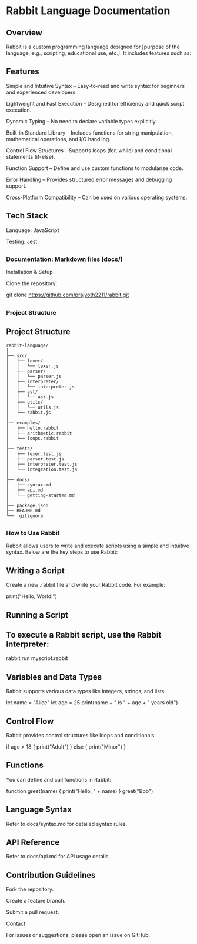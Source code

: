 ## <h1> Rabbit Language Documentation </h1>

## Overview

Rabbit is a custom programming language designed for [purpose of the language, e.g., scripting, educational use, etc.]. It includes features such as:

## Features

Simple and Intuitive Syntax – Easy-to-read and write syntax for beginners and experienced developers.

Lightweight and Fast Execution – Designed for efficiency and quick script execution.

Dynamic Typing – No need to declare variable types explicitly.

Built-in Standard Library – Includes functions for string manipulation, mathematical operations, and I/O handling.

Control Flow Structures – Supports loops (for, while) and conditional statements (if-else).

Function Support – Define and use custom functions to modularize code.

Error Handling – Provides structured error messages and debugging support.

Cross-Platform Compatibility – Can be used on various operating systems.

## Tech Stack

Language: JavaScript

Testing: Jest

## <h3> Documentation: Markdown files (docs/)

Installation & Setup

Clone the repository:

git clone https://github.com/prajyoth2211/rabbit.git


## <h3> Project Structure

## Project Structure

```
rabbit-language/
│
├── src/
│   ├── lexer/
│   │   └── lexer.js
│   ├── parser/
│   │   └── parser.js
│   ├── interpreter/
│   │   └── interpreter.js
│   ├── ast/
│   │   └── ast.js
│   ├── utils/
│   │   └── utils.js
│   └── rabbit.js
│
├── examples/
│   ├── hello.rabbit
│   ├── arithmetic.rabbit
│   └── loops.rabbit
│
├── tests/
│   ├── lexer.test.js
│   ├── parser.test.js
│   ├── interpreter.test.js
│   └── integration.test.js
│
├── docs/
│   ├── syntax.md
│   ├── api.md
│   └── getting-started.md
│
├── package.json
├── README.md
└── .gitignore
```


## <h3> How to Use Rabbit

Rabbit allows users to write and execute scripts using a simple and intuitive syntax. Below are the key steps to use Rabbit:

## Writing a Script

Create a new .rabbit file and write your Rabbit code. For example:

print("Hello, World!")

## Running a Script

## To execute a Rabbit script, use the Rabbit interpreter:

rabbit run myscript.rabbit

## Variables and Data Types

Rabbit supports various data types like integers, strings, and lists:

let name = "Alice"
let age = 25
print(name + " is " + age + " years old")

## Control Flow

Rabbit provides control structures like loops and conditionals:

if age > 18 {
    print("Adult")
} else {
    print("Minor")
}

## Functions

You can define and call functions in Rabbit:

function greet(name) {
    print("Hello, " + name)
}
greet("Bob")

## Language Syntax

Refer to docs/syntax.md for detailed syntax rules.

## API Reference

Refer to docs/api.md for API usage details.

## Contribution Guidelines

Fork the repository.

Create a feature branch.

Submit a pull request.


Contact

For issues or suggestions, please open an issue on GitHub.

